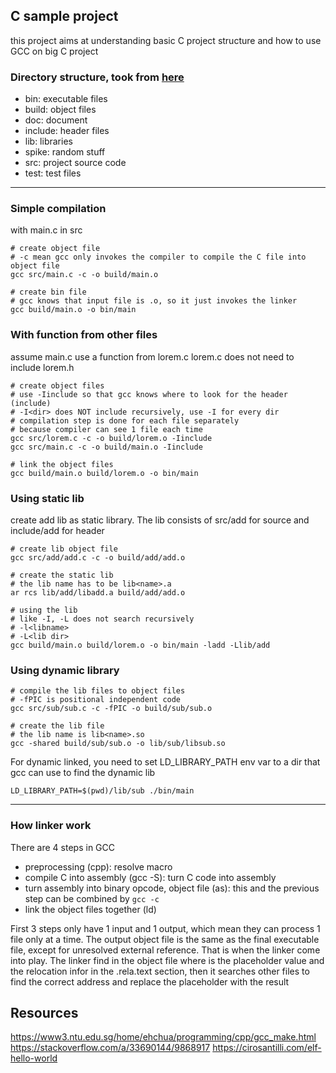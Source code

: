 ## C sample project

this project aims at understanding basic C project structure and how to use GCC on big C project

### Directory structure, took from [here](https://hiltmon.com/blog/2013/07/03/a-simple-c-plus-plus-project-structure/)
- bin: executable files
- build: object files
- doc: document
- include: header files
- lib: libraries
- spike: random stuff
- src: project source code
- test: test files

----
### Simple compilation
with main.c in src

```
# create object file
# -c mean gcc only invokes the compiler to compile the C file into object file
gcc src/main.c -c -o build/main.o

# create bin file
# gcc knows that input file is .o, so it just invokes the linker
gcc build/main.o -o bin/main
```

### With function from other files
assume main.c use a function from lorem.c
lorem.c does not need to include lorem.h

```
# create object files
# use -Iinclude so that gcc knows where to look for the header (include)
# -I<dir> does NOT include recursively, use -I for every dir
# compilation step is done for each file separately
# because compiler can see 1 file each time
gcc src/lorem.c -c -o build/lorem.o -Iinclude
gcc src/main.c -c -o build/main.o -Iinclude

# link the object files
gcc build/main.o build/lorem.o -o bin/main
```

### Using static lib
create add lib as static library. The lib consists of src/add for source and include/add for header

```
# create lib object file
gcc src/add/add.c -c -o build/add/add.o

# create the static lib
# the lib name has to be lib<name>.a
ar rcs lib/add/libadd.a build/add/add.o

# using the lib
# like -I, -L does not search recursively
# -l<libname>
# -L<lib dir>
gcc build/main.o build/lorem.o -o bin/main -ladd -Llib/add
```

### Using dynamic library
```
# compile the lib files to object files
# -fPIC is positional independent code
gcc src/sub/sub.c -c -fPIC -o build/sub/sub.o

# create the lib file
# the lib name is lib<name>.so
gcc -shared build/sub/sub.o -o lib/sub/libsub.so
```

For dynamic linked, you need to set LD_LIBRARY_PATH env var to a dir that gcc can use to find the dynamic lib
```
LD_LIBRARY_PATH=$(pwd)/lib/sub ./bin/main
```

-----
### How linker work
There are 4 steps in GCC
- preprocessing (cpp): resolve macro
- compile C into assembly (gcc -S): turn C code into assembly
- turn assembly into binary opcode, object file (as): this and the previous step can be combined by `gcc -c`
- link the object files together (ld)

First 3 steps only have 1 input and 1 output, which mean they can process 1 file only at a time. The output object file is the same as the final executable file, except for unresolved external reference.
That is when the linker come into play. The linker find in the object file where is the placeholder value and the relocation infor in the .rela.text section, then it searches other files to find the correct address and replace the placeholder with the result

## Resources
https://www3.ntu.edu.sg/home/ehchua/programming/cpp/gcc_make.html
https://stackoverflow.com/a/33690144/9868917
https://cirosantilli.com/elf-hello-world
